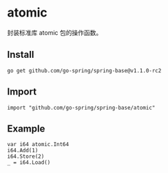 # atomic

封装标准库 atomic 包的操作函数。

## Install

```
go get github.com/go-spring/spring-base@v1.1.0-rc2 
```

## Import

```
import "github.com/go-spring/spring-base/atomic"
```

## Example

```
var i64 atomic.Int64
i64.Add(1)
i64.Store(2)
_ = i64.Load()
```